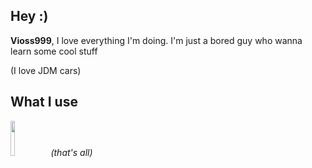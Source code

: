 ## Hey :)

**Vioss999**, I love everything I'm doing. I'm just a bored guy who wanna learn some cool stuff

(I love JDM cars)


## What I use
<img src="https://logos-marques.com/wp-content/uploads/2021/03/Python-Logo.png" width=12%
height=12% /> 
*(that's all)*
